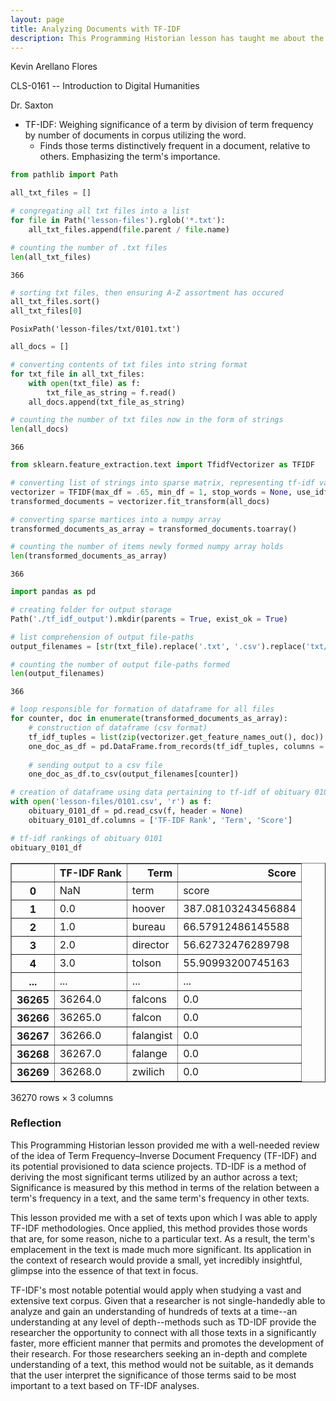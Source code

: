 ```yaml
---
layout: page
title: Analyzing Documents with TF-IDF
description: This Programming Historian lesson has taught me about the Term Frequency-Inverse Document Frequency analysis methodologies implemented by scholars of Data Science when seeking to derive the significance of a text corpus.
---
```

Kevin Arellano Flores

CLS-0161 -- Introduction to Digital Humanities

Dr. Saxton

- TF-IDF: Weighing significance of a term by division of term frequency by number of documents in corpus utilizing the word.
    - Finds those terms distinctively frequent in a document, relative to others. Emphasizing the term's importance.


```python
from pathlib import Path
```


```python
all_txt_files = []
```


```python
# congregating all txt files into a list
for file in Path('lesson-files').rglob('*.txt'):
    all_txt_files.append(file.parent / file.name)
```


```python
# counting the number of .txt files
len(all_txt_files)
```




    366




```python
# sorting txt files, then ensuring A-Z assortment has occured
all_txt_files.sort()
all_txt_files[0]
```




    PosixPath('lesson-files/txt/0101.txt')




```python
all_docs = []
```


```python
# converting contents of txt files into string format
for txt_file in all_txt_files:
    with open(txt_file) as f:
        txt_file_as_string = f.read()
    all_docs.append(txt_file_as_string)
```


```python
# counting the number of txt files now in the form of strings
len(all_docs)
```




    366




```python
from sklearn.feature_extraction.text import TfidfVectorizer as TFIDF
```


```python
# converting list of strings into sparse matrix, representing tf-idf values for all texts
vectorizer = TFIDF(max_df = .65, min_df = 1, stop_words = None, use_idf = True, norm = None)
transformed_documents = vectorizer.fit_transform(all_docs)
```


```python
# converting sparse martices into a numpy array
transformed_documents_as_array = transformed_documents.toarray()
```


```python
# counting the number of items newly formed numpy array holds
len(transformed_documents_as_array)
```




    366




```python
import pandas as pd
```


```python
# creating folder for output storage
Path('./tf_idf_output').mkdir(parents = True, exist_ok = True)
```


```python
# list comprehension of output file-paths
output_filenames = [str(txt_file).replace('.txt', '.csv').replace('txt/', 'tf_idf_output/') for txt_file in all_txt_files]
```


```python
# counting the number of output file-paths formed
len(output_filenames)
```




    366




```python
# loop responsible for formation of dataframe for all files
for counter, doc in enumerate(transformed_documents_as_array):
    # construction of dataframe (csv format)
    tf_idf_tuples = list(zip(vectorizer.get_feature_names_out(), doc))
    one_doc_as_df = pd.DataFrame.from_records(tf_idf_tuples, columns = ['term', 'score']).sort_values(by = 'score', ascending = False).reset_index(drop = True)
    
    # sending output to a csv file
    one_doc_as_df.to_csv(output_filenames[counter])
```


```python
# creation of dataframe using data pertaining to tf-idf of obituary 0101's text
with open('lesson-files/0101.csv', 'r') as f:
    obituary_0101_df = pd.read_csv(f, header = None)
    obituary_0101_df.columns = ['TF-IDF Rank', 'Term', 'Score']
```


```python
# tf-idf rankings of obituary 0101
obituary_0101_df
```




<div>
<style scoped>
    .dataframe tbody tr th:only-of-type {
        vertical-align: middle;
    }

    .dataframe tbody tr th {
        vertical-align: top;
    }

    .dataframe thead th {
        text-align: right;
    }
</style>
<table border="1" class="dataframe">
  <thead>
    <tr style="text-align: right;">
      <th></th>
      <th>TF-IDF Rank</th>
      <th>Term</th>
      <th>Score</th>
    </tr>
  </thead>
  <tbody>
    <tr>
      <th>0</th>
      <td>NaN</td>
      <td>term</td>
      <td>score</td>
    </tr>
    <tr>
      <th>1</th>
      <td>0.0</td>
      <td>hoover</td>
      <td>387.08103243456884</td>
    </tr>
    <tr>
      <th>2</th>
      <td>1.0</td>
      <td>bureau</td>
      <td>66.57912486145588</td>
    </tr>
    <tr>
      <th>3</th>
      <td>2.0</td>
      <td>director</td>
      <td>56.62732476289798</td>
    </tr>
    <tr>
      <th>4</th>
      <td>3.0</td>
      <td>tolson</td>
      <td>55.90993200745163</td>
    </tr>
    <tr>
      <th>...</th>
      <td>...</td>
      <td>...</td>
      <td>...</td>
    </tr>
    <tr>
      <th>36265</th>
      <td>36264.0</td>
      <td>falcons</td>
      <td>0.0</td>
    </tr>
    <tr>
      <th>36266</th>
      <td>36265.0</td>
      <td>falcon</td>
      <td>0.0</td>
    </tr>
    <tr>
      <th>36267</th>
      <td>36266.0</td>
      <td>falangist</td>
      <td>0.0</td>
    </tr>
    <tr>
      <th>36268</th>
      <td>36267.0</td>
      <td>falange</td>
      <td>0.0</td>
    </tr>
    <tr>
      <th>36269</th>
      <td>36268.0</td>
      <td>zwilich</td>
      <td>0.0</td>
    </tr>
  </tbody>
</table>
<p>36270 rows × 3 columns</p>
</div>



### Reflection

This Programming Historian lesson provided me with a well-needed review of the idea of Term Frequency–Inverse Document Frequency (TF-IDF) and its potential provisioned to data science projects. TD-IDF is a method of deriving the most significant terms utilized by an author across a text; Significance is measured by this method in terms of the relation between a term's frequency in a text, and the same term's frequency in other texts. 

This lesson provided me with a set of texts upon which I was able to apply TF-IDF methodologies. Once applied, this method provides those words that are, for some reason, niche to a particular text. As a result, the term's emplacement in the text is made much more significant. Its application in the context of research would provide a small, yet incredibly insightful, glimpse into the essence of that text in focus.

TF-IDF's most notable potential would apply when studying a vast and extensive text corpus. Given that a researcher is not single-handedly able to analyze and gain an understanding of hundreds of texts at a time--an understanding at any level of depth--methods such as TD-IDF provide the researcher the opportunity to connect with all those texts in a significantly faster, more efficient manner that permits and promotes the development of their research. For those researchers seeking an in-depth and complete understanding of a text, this method would not be suitable, as it demands that the user interpret the significance of those terms said to be most important to a text based on TF-IDF analyses.
